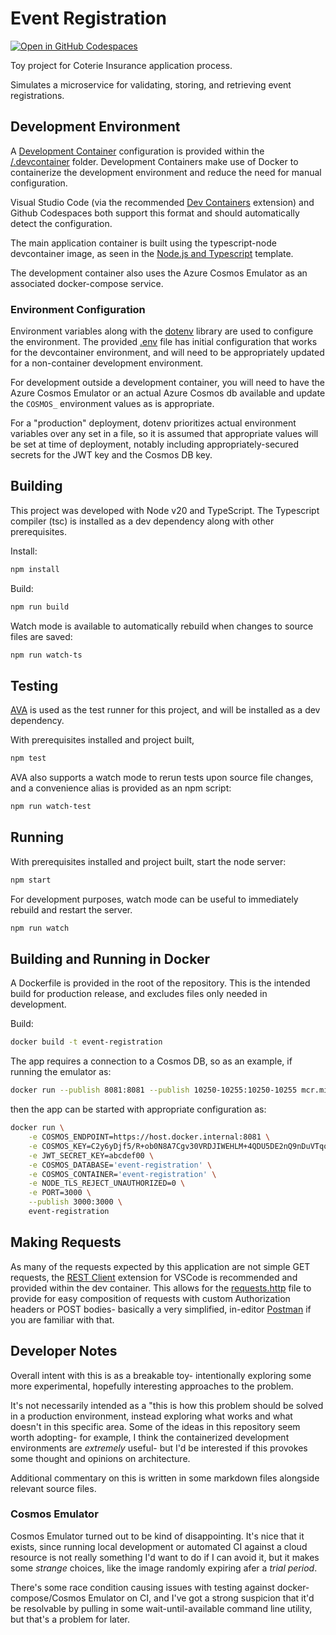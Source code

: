 # Event Registration

[![Open in GitHub Codespaces](https://github.com/codespaces/badge.svg)](https://codespaces.new/bolte-17/coterie-event-registration?quickstart=1)

Toy project for Coterie Insurance application process.

Simulates a microservice for validating, storing, and retrieving event registrations.

## Development Environment
A [Development Container](https://containers.dev/) configuration is provided within the [/.devcontainer](.devcontainer) folder. Development Containers make use of Docker to containerize the development environment and reduce the need for manual configuration.

Visual Studio Code (via the recommended [Dev Containers](https://marketplace.visualstudio.com/items?itemName=ms-vscode-remote.remote-containers) extension) and Github Codespaces both support this format and should automatically detect the configuration.

The main application container is built using the typescript-node devcontainer image, as seen in the [Node.js and Typescript](https://github.com/devcontainers/templates/tree/main/src/typescript-node) template.

The development container also uses the Azure Cosmos Emulator as an associated docker-compose service.

### Environment Configuration
Environment variables along with the [dotenv](https://github.com/motdotla/dotenv) library are used to configure the environment. The provided [.env](.env) file has initial configuration that works for the devcontainer environment, and will need to be appropriately updated for a non-container development environment.

For development outside a development container, you will need to have the Azure Cosmos Emulator or an actual Azure Cosmos db available and update the `COSMOS_` environment values as is appropriate.

For a "production" deployment, dotenv prioritizes actual environment variables over any set in a file, so it is assumed that appropriate values will be set at time of deployment, notably including appropriately-secured secrets for the JWT key and the Cosmos DB key.

## Building

This project was developed with Node v20 and TypeScript. The Typescript compiler (tsc) is installed as a dev dependency along with other prerequisites. 

Install:
```sh
npm install
```

Build:
```sh
npm run build
```

Watch mode is available to automatically rebuild when changes to source files are saved:
```sh
npm run watch-ts
```

## Testing

[AVA](https://github.com/avajs/ava) is used as the test runner for this project, and will be installed as a dev dependency.

With prerequisites installed and project built, 
```sh
npm test
```

AVA also supports a watch mode to rerun tests upon source file changes, and a convenience alias is provided as an npm script:
```sh
npm run watch-test
```

## Running

With prerequisites installed and project built, start the node server:
```sh
npm start
```

For development purposes, watch mode can be useful to immediately rebuild and restart the server.

```sh
npm run watch
```

## Building and Running in Docker

A Dockerfile is provided in the root of the repository. This is the intended build for production release, and excludes files only needed in development.

Build:
```sh
docker build -t event-registration
```

The app requires a connection to a Cosmos DB, so as an example, if running the emulator as:
```sh
docker run --publish 8081:8081 --publish 10250-10255:10250-10255 mcr.microsoft.com/cosmosdb/linux/azure-cosmos-emulator 
```

then the app can be started with appropriate configuration as:

```sh
docker run \
    -e COSMOS_ENDPOINT=https://host.docker.internal:8081 \
    -e COSMOS_KEY=C2y6yDjf5/R+ob0N8A7Cgv30VRDJIWEHLM+4QDU5DE2nQ9nDuVTqobD4b8mGGyPMbIZnqyMsEcaGQy67XIw/Jw== \
    -e JWT_SECRET_KEY=abcdef00 \
    -e COSMOS_DATABASE='event-registration' \
    -e COSMOS_CONTAINER='event-registration' \
    -e NODE_TLS_REJECT_UNAUTHORIZED=0 \
    -e PORT=3000 \
    --publish 3000:3000 \
    event-registration
```

## Making Requests

As many of the requests expected by this application are not simple GET requests, the [REST Client](https://marketplace.visualstudio.com/items?itemName=humao.rest-client) extension for VSCode is recommended and provided within the dev container. This allows for the [requests.http](requests.http) file to provide for easy composition of requests with custom Authorization headers or POST bodies- basically a very simplified, in-editor [Postman](https://www.postman.com/) if you are familiar with that.

## Developer Notes

Overall intent with this is as a breakable toy- intentionally exploring some more experimental, hopefully interesting approaches to the problem.

It's not necessarily intended as a "this is how this problem should be solved in a production environment, instead exploring what works and what doesn't in this specific area. Some of the ideas in this repository seem worth adopting- for example, I think the containerized development environments are _extremely_ useful- but I'd be interested if this provokes some thought and opinions on architecture.

Additional commentary on this is written in some markdown files alongside relevant source files.

### Cosmos Emulator

Cosmos Emulator turned out to be kind of disappointing. It's nice that it exists, since running local development or automated CI against a cloud resource is not really something I'd want to do if I can avoid it, but it makes some _strange_ choices, like the image randomly expiring afer a _trial period_.

There's some race condition causing issues with testing against docker-compose/Cosmos Emulator on CI, and I've got a strong suspicion that it'd be resolvable by pulling in some wait-until-available command line utility, but that's a problem for later.
